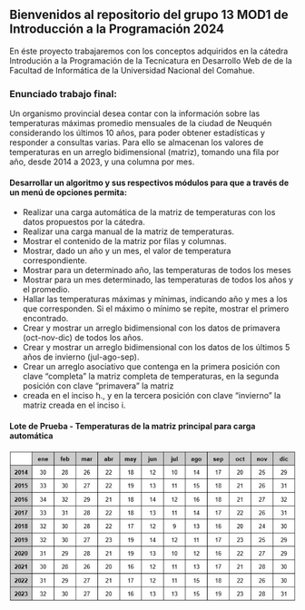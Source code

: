 ## Bienvenidos al repositorio del grupo 13 MOD1 de Introducción a la Programación 2024

En éste proyecto trabajaremos con los conceptos adquiridos en la cátedra Introdución a la Programación de la Tecnicatura en Desarrollo Web de de la Facultad de Informática de la Universidad Nacional del Comahue.

### Enunciado trabajo final: 
Un organismo provincial desea contar con la información sobre las temperaturas máximas promedio mensuales de la ciudad de Neuquén considerando los últimos 10 años, para poder obtener estadísticas y responder a consultas varias.
Para ello se almacenan los valores de temperaturas en un arreglo bidimensional (matriz), tomando una fila por año, desde 2014 a 2023, y una columna por mes.

#### **Desarrollar un algoritmo y sus respectivos módulos para que a través de un menú de opciones permita:**

- Realizar una carga automática de la matriz de temperaturas con los datos propuestos por la cátedra.
- Realizar una carga manual de la matriz de temperaturas.
- Mostrar el contenido de la matriz por filas y columnas.
- Mostrar, dado un año y un mes, el valor de temperatura correspondiente.
- Mostrar para un determinado año, las temperaturas de todos los meses
- Mostrar para un mes determinado, las temperaturas de todos los años y el promedio.
- Hallar las temperaturas máximas y mínimas, indicando año y mes a los que corresponden. Si el máximo o mínimo se repite, mostrar el primero encontrado.
- Crear y mostrar un arreglo bidimensional con los datos de primavera (oct-nov-dic) de todos los años.
- Crear y mostrar un arreglo bidimensional con los datos de los últimos 5 años de invierno (jul-ago-sep).
- Crear un arreglo asociativo que contenga en la primera posición con clave “completa” la matriz completa de temperaturas, en la segunda posición con clave “primavera” la matriz
- creada en el inciso h., y en la tercera posición con clave “invierno” la matriz creada en el inciso i.


#### Lote de Prueba - Temperaturas de la matriz principal para carga automática
![tabla](/images/tabla.jpg)

